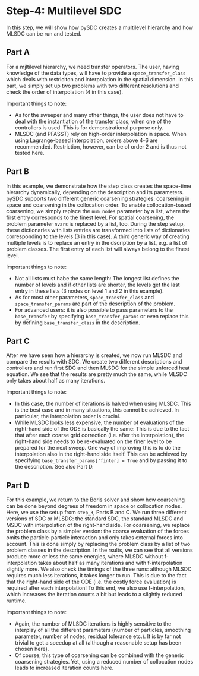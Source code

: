 Step-4: Multilevel SDC
======================

In this step, we will show how pySDC creates a multilevel hierarchy and how MLSDC can be run and tested.

Part A
------
For a mjltilevel hierarchy, we need transfer operators. 
The user, having knowledge of the data types, will have to provide a `space_transfer_class` which deals with restriciton and interpolation in the spatial dimension.
In this part, we simply set up two problems with two different resolutions and check the order of interpolation (4 in this case). 

Important things to note:

* As for the sweeper and many other things, the user does not have to deal with the instantiation of the transfer class, when one of the controllers is used. This is for demonstrational purpose only.
* MLSDC (and PFASST) rely on high-order interpolation in space. When using Lagrange-based interpolation, orders above 4-6 are recommended. Restriction, however, can be of order 2 and is thus not tested here.


Part B
------
In this example, we demonstrate how the step class creates the space-time hierarchy dynamically, depending on the description and its parameters. 
pySDC supports two different generic coarsening strategies: coarsening in space and coarsening in the collocation order.
To enable collocation-based coarsening, we simply replace the `num_nodes` parameter by a list, where the first entry corresponds to the finest level.
For spatial coarsening, the problem parameter `nvars` is replaced by a list, too. 
During the step setup, these dictionaries with lists entries are transformed into lists of dictionaries corresponding to the levels (3 in this case).
A third generic way of creating multiple levels is to replace an entry in the dscription by a list, e.g. a list of problem classes.
The first entry of each list will always belong to the finest level.

Important things to note:

* Not all lists must habe the same length: The longest list defines the number of levels and if other lists are shorter, the levels get the last entry in these lists (3 nodes on level 1 and 2 in this example).
* As for most other parameters, `space_transfer_class` and `space_transfer_params` are part of the description of the problem.
* For advanced users: it is also possible to pass parameters to the `base_transfer` by specifying `base_transfer_params` or even replace this by defining `base_transfer_class` in the description.  
 

Part C
------
After we have seen how a hierarchy is created, we now run MLSDC and compare the results with SDC.
We create two different descriptions and controllers and run first SDC and then MLSDC for the simple unforced heat equation.
We see that the results are pretty much the same, while MLSDC only takes about half as many iterations.
 
Important things to note:

* In this case, the number of iterations is halved when using MLSDC. This is the best case and in many situations, this cannot be achieved. In particular, the interpolation order is crucial.
* While MLSDC looks less expensive, the number of evaluations of the right-hand side of the ODE is basically the same: 
This is due to the fact that after each coarse grid correction (i.e. after the interpolation), the right-hand side needs to be re-evaluated on the finer level to be prepared for the next sweep.
One way of improving this is to do the interpolation also in the right-hand side itself.
This can be achieved by specifying `base_transfer_params['finter] = True` and by passing it to the description. See also Part D.


Part D
------
For this example, we return to the Boris solver and show how coarsening can be done beyond degrees of freedom in space or collocation nodes.
Here, we use the setup from `step_3`, Parts B and C.
We run three different versions of SDC or MLSDC: the standard SDC, the standard MLSDC and MSDC with interpolation of the right-hand side.
For coarsening, we replace the problem class by a simpler version: the coarse evaluation of the forces omits the particle-particle interaction and only takes external forces into account.
This is done simply by replacing the problem class by a list of two problem classes in the description.
In the rsults, we can see that all versions produce more or less the same energies, where MLSDC without f-interpolation takes about half as many iterations and with f-interpolation slightly more.
We also check the timings of the three runs: although MLSDC requires much less iterations, it takes longer to run. This is due to the fact that the right-hand side of the ODE (i.e. the costly force evaluation) is required after each interpolation!
To this end, we also use f-interpolation, which increases the iteration counts a bit but leads to a slightly reduced runtime.

Important things to note:

* Again, the number of MLSDC iterations is highly sensitive to the interplay of all the different parameters (number of particles, smoothing parameter, number of nodes, residual tolerance etc.). 
It is by far not trivial to get a speedup at all (although a reasonable setup has been chosen here).
* Of course, this type of coarsening can be combined with the generic coarsening strategies. Yet, using a reduced number of collocation nodes leads to increased iteration counts here.
